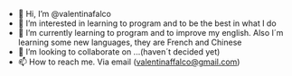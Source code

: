 - 👋 Hi, I’m @valentinafalco
- 👀 I’m interested in learning to program and to be the best in what I do 
- 🌱 I’m currently learning to program and to improve my english. Also I´m learning some new languages, they are French and Chinese
- 💞️ I’m looking to collaborate on ...(haven´t decided yet)
- 📫 How to reach me. Via email (valentinaffalco@gmail.com) 

<!---
valentinafalco/valentinafalco is a ✨ special ✨ repository because its `README.md` (this file) appears on your GitHub profile.
You can click the Preview link to take a look at your changes.
--->
